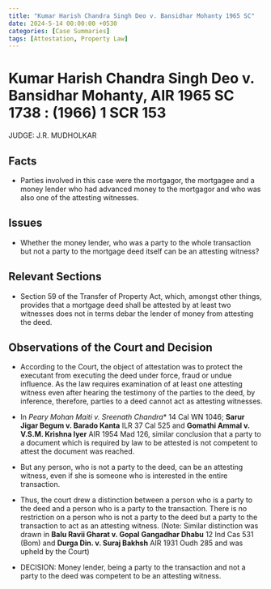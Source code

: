 ```yaml
---
title: "Kumar Harish Chandra Singh Deo v. Bansidhar Mohanty 1965 SC"
date: 2024-5-14 00:00:00 +0530
categories: [Case Summaries]
tags: [Attestation, Property Law]
---
```


# Kumar Harish Chandra Singh Deo v. Bansidhar Mohanty, AIR 1965 SC 1738 : (1966) 1 SCR 153

JUDGE: J.R. MUDHOLKAR

## Facts

* Parties involved in this case were the mortgagor, the mortgagee and a money lender who had advanced money to the mortgagor and who was also one of the attesting witnesses.

## Issues

* Whether the money lender, who was a party to the whole transaction but not a party to the mortgage deed itself can be an attesting witness?

## Relevant Sections

* Section 59 of the Transfer of Property Act, which, amongst other things, provides that a mortgage deed shall be attested by at least two witnesses does not in terms debar the lender of money from attesting the deed.

## Observations of the Court and Decision

* According to the Court, the object of attestation was to protect the executant from executing the deed under force, fraud or undue influence. As the law requires examination of at least one attesting witness even after hearing the testimony of the parties to the deed, by inference, therefore, parties to a deed cannot act as attesting witnesses.

* In *Peary Mohan Maiti v. Sreenath Chandra** 14 Cal WN 1046; **Sarur Jigar Begum v. Barado Kanta** ILR 37 Cal 525 and **Gomathi Ammal v. V.S.M. Krishna Iyer** AIR 1954 Mad 126, similar conclusion that a party to a document which is required by law to be attested is not competent to attest the document was reached.

* But any person, who is not a party to the deed, can be an attesting witness, even if she is someone who is interested in the entire transaction.

* Thus, the court drew a distinction between a person who is a party to the deed and a person who is a party to the transaction. There is no restriction on a person who is not a party to the deed but a party to the transaction to act as an attesting witness. (Note: Similar distinction was drawn in **Balu Ravii Gharat v. Gopal Gangadhar Dhabu** 12 Ind Cas 531 (Bom) and **Durga Din. v. Suraj Bakhsh** AIR 1931 Oudh 285 and was upheld by the Court)

* DECISION: Money lender, being a party to the transaction and not a party to the deed was competent to be an attesting witness.   
